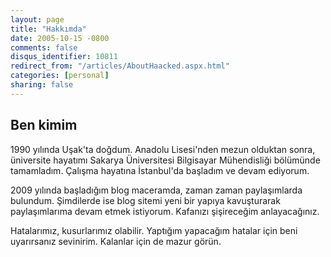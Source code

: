 ```yaml
---
layout: page
title: "Hakkımda"
date: 2005-10-15 -0800
comments: false
disqus_identifier: 10811
redirect_from: "/articles/AboutHaacked.aspx.html"
categories: [personal]
sharing: false
---
```


## Ben kimim

1990 yılında Uşak'ta doğdum. Anadolu Lisesi'nden mezun olduktan sonra, üniversite hayatımı Sakarya Üniversitesi Bilgisayar Mühendisliği bölümünde tamamladım. Çalışma hayatına İstanbul'da başladım ve devam ediyorum. 

2009 yılında başladığım blog maceramda, zaman zaman paylaşımlarda bulundum. Şimdilerde ise blog sitemi yeni bir yapıya kavuşturarak paylaşımlarıma devam etmek istiyorum. Kafanızı şişireceğim anlayacağınız.

Hatalarımız, kusurlarımız olabilir. Yaptığım yapacağım hatalar için beni uyarırsanız sevinirim. Kalanlar için de mazur görün.
